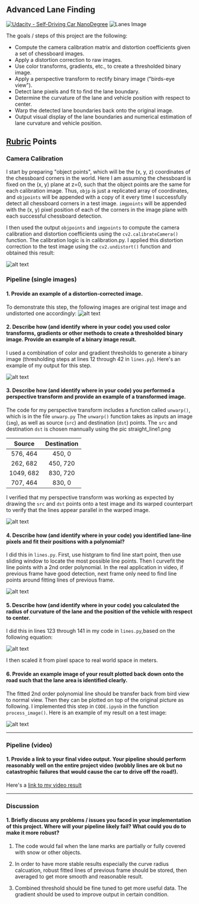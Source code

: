 ## Advanced Lane Finding
[![Udacity - Self-Driving Car NanoDegree](https://s3.amazonaws.com/udacity-sdc/github/shield-carnd.svg)](http://www.udacity.com/drive)
![Lanes Image](./examples/example_output.jpg)

The goals / steps of this project are the following:

* Compute the camera calibration matrix and distortion coefficients given a set of chessboard images.
* Apply a distortion correction to raw images.
* Use color transforms, gradients, etc., to create a thresholded binary image.
* Apply a perspective transform to rectify binary image ("birds-eye view").
* Detect lane pixels and fit to find the lane boundary.
* Determine the curvature of the lane and vehicle position with respect to center.
* Warp the detected lane boundaries back onto the original image.
* Output visual display of the lane boundaries and numerical estimation of lane curvature and vehicle position.

[//]: # (Image References)

[image1]: ./output_images/calibrate.png "Calibration"
[image2]: ./output_images/undistorted.png "Undistort"
[image3]: ./output_images/exampleimg.png "Combined Filter Binary"
[image4]: ./output_images/unwarped.png "Unwarp"
[image8]: ./output_images/threshold.png "threshold"
[image9]: ./output_images/curvefitting.png "curvefitting"
[image10]: ./output_images/Equation.png "Equation"
[image11]: ./output_images/Example.png "Example"

[image5]: ./test_images/test5.jpg "Original Pic"
[image6]: ./test_images/test5_line.png "Detect Lane Lines"
[image7]: ./test_images/prefinal.png "Final Output"
[image7]: ./test_images/Equition.jpg "Curve Radius Calculation"

[video1]: ./videos/project_video_output.mp4 "Video"

## [Rubric](https://review.udacity.com/#!/rubrics/571/view) Points

### Camera Calibration

I start by preparing "object points", which will be the (x, y, z) coordinates of the chessboard corners in the world. Here I am assuming the chessboard is fixed on the (x, y) plane at z=0, such that the object points are the same for each calibration image.  Thus, `objp` is just a replicated array of coordinates, and `objpoints` will be appended with a copy of it every time I successfully detect all chessboard corners in a test image.  `imgpoints` will be appended with the (x, y) pixel position of each of the corners in the image plane with each successful chessboard detection.  

I then used the output `objpoints` and `imgpoints` to compute the camera calibration and distortion coefficients using the `cv2.calibrateCamera()` function.  The calibration logic is in calibration.py. I applied this distortion correction to the test image using the `cv2.undistort()` function and obtained this result: 

![alt text][image1]


### Pipeline (single images)

#### 1. Provide an example of a distortion-corrected image.

To demonstrate this step, the following images are original test image and undistorted one accordingly:
![alt text][image2]

#### 2. Describe how (and identify where in your code) you used color transforms, gradients or other methods to create a thresholded binary image. Provide an example of a binary image result.

I used a combination of color and gradient thresholds to generate a binary image (thresholding steps at lines 12 through 42 in `lines.py`). Here's an example of my output for this step. 

![alt text][image8]

#### 3. Describe how (and identify where in your code) you performed a perspective transform and provide an example of a transformed image.

The code for my perspective transform includes a function called `unwarp()`, which is in the file `unwarp.py` The `unwarp()` function takes as inputs an image (`img`), as well as source (`src`) and destination (`dst`) points.  The `src` and destination `dst` is chosen mannually using the pic straight_line1.png

| Source        | Destination   | 
|:-------------:|:-------------:| 
| 576, 464      | 450, 0        | 
| 262, 682      | 450, 720      |
| 1049, 682     | 830, 720      |
| 707, 464      | 830, 0        |

I verified that my perspective transform was working as expected by drawing the `src` and `dst` points onto a test image and its warped counterpart to verify that the lines appear parallel in the warped image.

![alt text][image4]

#### 4. Describe how (and identify where in your code) you identified lane-line pixels and fit their positions with a polynomial?

I did this in `lines.py`. First, use histgram to find line start point, then use sliding window to locate the most possible line points. Then I curvefit the line points with a 2nd order polynomial. In the real application in video, if previous frame have good detection, next frame only need to find line points around fitting lines of previous frame.

![alt text][image9]

#### 5. Describe how (and identify where in your code) you calculated the radius of curvature of the lane and the position of the vehicle with respect to center.

I did this in lines 123 through 141 in my code in `lines.py`,based on the following equation:

![alt text][image10]

I then scaled it from pixel space to real world space in meters. 

#### 6. Provide an example image of your result plotted back down onto the road such that the lane area is identified clearly.

The fitted 2nd order polynomial line should be transfer back from bird view to normal view. Then they can be plotted on top of the original picture as following.
I implemented this step in `CODE.ipynb` in the function `process_image()`.  Here is an example of my result on a test image:

![alt text][image11]

---

### Pipeline (video)

#### 1. Provide a link to your final video output.  Your pipeline should perform reasonably well on the entire project video (wobbly lines are ok but no catastrophic failures that would cause the car to drive off the road!).

Here's a [link to my video result](./project_video_output.mp4)

---

### Discussion

#### 1. Briefly discuss any problems / issues you faced in your implementation of this project.  Where will your pipeline likely fail?  What could you do to make it more robust?

1. The code would fail when the lane marks are partially or fully covered with snow or other objects. 

2. In order to have more stable results especially the curve radius calcuation, robust fitted lines of previous frame should be stored, then averaged to get more smooth and reasonable result.

3. Combined threshold should be fine tuned to get more useful data. The gradient should be used to improve output in certain condition.



